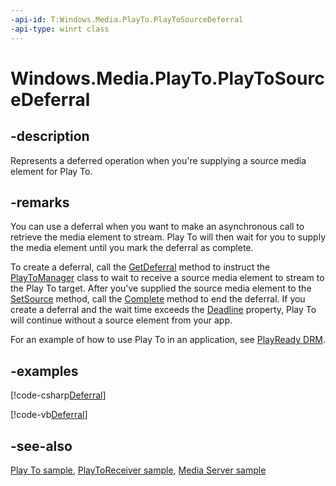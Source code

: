 ```yaml
---
-api-id: T:Windows.Media.PlayTo.PlayToSourceDeferral
-api-type: winrt class
---
```


<!-- Class syntax.
public class PlayToSourceDeferral : Windows.Media.PlayTo.IPlayToSourceDeferral
-->

# Windows.Media.PlayTo.PlayToSourceDeferral

## -description
Represents a deferred operation when you're supplying a source media element for Play To.

## -remarks
You can use a deferral when you want to make an asynchronous call to retrieve the media element to stream. Play To will then wait for you to supply the media element until you mark the deferral as complete.



To create a deferral, call the [GetDeferral](playtosourcerequest_getdeferral_254836512.md) method to instruct the [PlayToManager](playtomanager.md) class to wait to receive a source media element to stream to the Play To target. After you've supplied the source media element to the [SetSource](playtosourcerequest_setsource_1024738425.md) method, call the [Complete](playtosourcedeferral_complete_1807836922.md) method to end the deferral. If you create a deferral and the wait time exceeds the [Deadline](playtosourcerequest_deadline.md) property, Play To will continue without a source element from your app.

For an example of how to use Play To in an application, see [PlayReady DRM](/windows/uwp/audio-video-camera/playready-client-sdk).

## -examples

[!code-csharp[Deferral](../windows.media.playto/code/PlayTo_Reference/csharp/MainPage.xaml.cs#SnippetDeferral)]

[!code-vb[Deferral](../windows.media.playto/code/PlayTo_Reference/vbnet/MainPage.xaml.vb#SnippetDeferral)]

## -see-also
[Play To sample](https://github.com/microsoftarchive/msdn-code-gallery-microsoft/tree/master/Official%20Windows%20Platform%20Sample/Windows%208%20app%20samples/%5BC%2B%2B%5D-Windows%208%20app%20samples/C%2B%2B/Windows%208%20app%20samples/Media%20Play%20To%20sample%20(Windows%208)), [PlayToReceiver sample](https://github.com/microsoftarchive/msdn-code-gallery-microsoft/tree/master/Official%20Windows%20Platform%20Sample/Windows%208%20app%20samples/%5BC%2B%2B%5D-Windows%208%20app%20samples/C%2B%2B/Windows%208%20app%20samples/Media%20Play%20To%20sample%20(Windows%208)), [Media Server sample](https://github.com/microsoftarchive/msdn-code-gallery-microsoft/tree/master/Official%20Windows%20Platform%20Sample/Windows%208%20app%20samples/%5BC%2B%2B%5D-Windows%208%20app%20samples/C%2B%2B/Windows%208%20app%20samples/Media%20Server%20client%20sample%20(Windows%208)/C%2B%2B)
